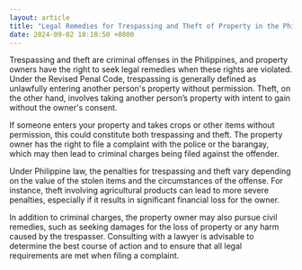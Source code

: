```yaml
---
layout: article
title: "Legal Remedies for Trespassing and Theft of Property in the Philippines"
date: 2024-09-02 18:10:50 +0800
---
```


<p>Trespassing and theft are criminal offenses in the Philippines, and property owners have the right to seek legal remedies when these rights are violated. Under the Revised Penal Code, trespassing is generally defined as unlawfully entering another person's property without permission. Theft, on the other hand, involves taking another person’s property with intent to gain without the owner's consent.</p><p>If someone enters your property and takes crops or other items without permission, this could constitute both trespassing and theft. The property owner has the right to file a complaint with the police or the barangay, which may then lead to criminal charges being filed against the offender.</p><p>Under Philippine law, the penalties for trespassing and theft vary depending on the value of the stolen items and the circumstances of the offense. For instance, theft involving agricultural products can lead to more severe penalties, especially if it results in significant financial loss for the owner.</p><p>In addition to criminal charges, the property owner may also pursue civil remedies, such as seeking damages for the loss of property or any harm caused by the trespasser. Consulting with a lawyer is advisable to determine the best course of action and to ensure that all legal requirements are met when filing a complaint.</p>